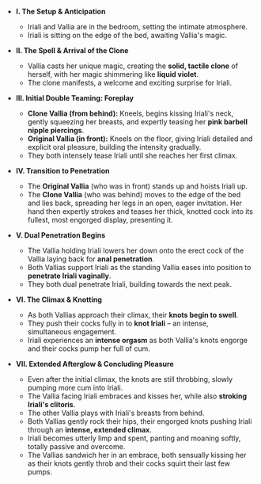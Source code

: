 * **I. The Setup & Anticipation**
    * Iriali and Vallia are in the bedroom, setting the intimate atmosphere.
    * Iriali is sitting on the edge of the bed, awaiting Vallia's magic.

* **II. The Spell & Arrival of the Clone**
    * Vallia casts her unique magic, creating the **solid, tactile clone** of herself, with her magic shimmering like **liquid violet**.
    * The clone manifests, a welcome and exciting surprise for Iriali.

* **III. Initial Double Teaming: Foreplay**
    * **Clone Vallia (from behind):** Kneels, begins kissing Iriali's neck, gently squeezing her breasts, and expertly teasing her **pink barbell nipple piercings**.
    * **Original Vallia (in front):** Kneels on the floor, giving Iriali detailed and explicit oral pleasure, building the intensity gradually.
    * They both intensely tease Iriali until she reaches her first climax.

* **IV. Transition to Penetration**
    * The **Original Vallia** (who was in front) stands up and hoists Iriali up.
    * The **Clone Vallia** (who was behind) moves to the edge of the bed and lies back, spreading her legs in an open, eager invitation. Her hand then expertly strokes and teases her thick, knotted cock into its fullest, most engorged display, presenting it.

* **V. Dual Penetration Begins**
    * The Vallia holding Iriali lowers her down onto the erect cock of the Vallia laying back for **anal penetration**.
    * Both Vallias support Iriali as the standing Vallia eases into position to **penetrate Iriali vaginally**.
    * They both dual penetrate Iriali, building towards the next peak.

* **VI. The Climax & Knotting**
    * As both Vallias approach their climax, their **knots begin to swell**.
    * They push their cocks fully in to **knot Iriali** – an intense, simultaneous engagement.
    * Iriali experiences an **intense orgasm** as both Vallia's knots engorge and their cocks pump her full of cum.

* **VII. Extended Afterglow & Concluding Pleasure**
    * Even after the initial climax, the knots are still throbbing, slowly pumping more cum into Iriali.
    * The Vallia facing Iriali embraces and kisses her, while also **stroking Iriali's clitoris**.
    * The other Vallia plays with Iriali's breasts from behind.
    * Both Vallias gently rock their hips, their engorged knots pushing Iriali through an **intense, extended climax**.
    * Iriali becomes utterly limp and spent, panting and moaning softly, totally passive and overcome.
    * The Vallias sandwich her in an embrace, both sensually kissing her as their knots gently throb and their cocks squirt their last few pumps.